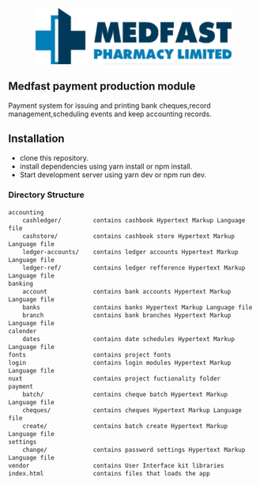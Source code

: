 <p align="center">
    <a href="http://medfast.ml/s3//" target="_blank">
        <img src="https://github.com/lucymakori/README/blob/main/medfast_logo.png" width="400" alt="medfast" />
    </a>
</p>

Medfast payment production module
------------
Payment system for issuing and printing bank cheques,record management,scheduling events and keep accounting records.


Installation
------------

- clone this repository.
- install dependencies using yarn install or npm install.
- Start development server using yarn dev or npm run dev.

### Directory Structure

```
accounting
    cashledger/         contains cashbook Hypertext Markup Language file
    cashstore/          contains cashbook store Hypertext Markup Language file
    ledger-accounts/    contains ledger accounts Hypertext Markup Language file
    ledger-ref/         contains ledger refference Hypertext Markup Language file   
banking
    account             contains bank accounts Hypertext Markup Language file
    banks               contains banks Hypertext Markup Language file
    branch              contains bank branches Hypertext Markup Language file
calender
    dates               contains date schedules Hypertext Markup Language file
fonts                   contains project fonts 
login                   contains login modules Hypertext Markup Language file  
nuxt                    contains project fuctionality folder
payment
    batch/              contains cheque batch Hypertext Markup Language file
    cheques/            contains cheques Hypertext Markup Language file
    create/             contains batch create Hypertext Markup Language file
settings 
    change/             contains password settings Hypertext Markup Language file
vendor                  contains User Interface kit libraries
index.html              contains files that loads the app

```

